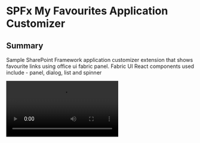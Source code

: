 # SPFx My Favourites Application Customizer

## Summary
Sample SharePoint Framework application customizer extension that shows favourite links using office ui fabric panel. Fabric UI React components used include - panel, dialog, list and spinner

![My Favourites](./assets/spfx-my-favourites.mp4)